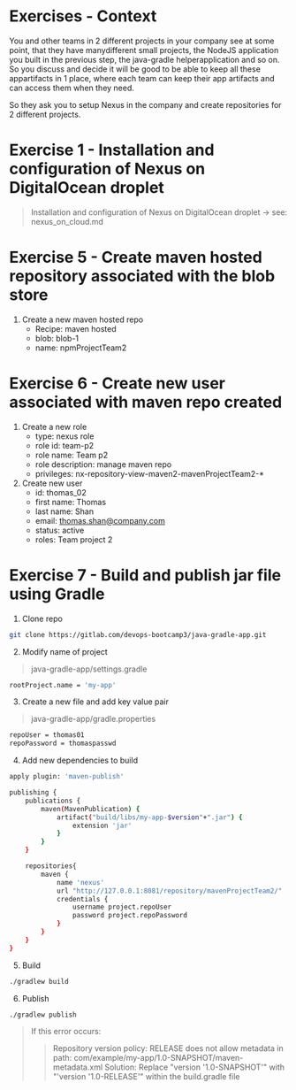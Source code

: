 # Exercises - Context

You and other teams in 2 different projects in your company see at some point, that they have manydifferent small projects, the NodeJS application you built in the previous step, the java-gradle helperapplication and so on. So you discuss and decide it will be good to be able to keep all these appartifacts in 1 place, where each team can keep their app artifacts and can access them when they need.

So they ask you to setup Nexus in the company and create repositories for 2 different projects.

# Exercise 1 - Installation and configuration of Nexus on DigitalOcean droplet 

> Installation and configuration of Nexus on DigitalOcean droplet 
> -> see: nexus_on_cloud.md

# Exercise 5 - Create maven hosted repository associated with the blob store

1. Create a new maven hosted repo
    - Recipe: maven hosted 
    - blob: blob-1
    - name: npmProjectTeam2

# Exercise 6 - Create new user associated with maven repo created

1. Create a new role
    - type: nexus role
    - role id: team-p2
    - role name: Team p2
    - role description: manage maven repo
    - privileges: nx-repository-view-maven2-mavenProjectTeam2-*
2. Create new user
    - id: thomas_02
    - first name: Thomas
    - last name: Shan
    - email: thomas.shan@company.com
    - status: active
    - roles: Team project 2

# Exercise 7 - Build and publish jar file using Gradle

1. Clone repo

```Bash
git clone https://gitlab.com/devops-bootcamp3/java-gradle-app.git
```

2. Modify name of project 

> java-gradle-app/settings.gradle

```Bash
rootProject.name = 'my-app'
```
3. Create a new file and add key value pair 

> java-gradle-app/gradle.properties

```Bash
repoUser = thomas01
repoPassword = thomaspasswd
```

4. Add new dependencies to build

```Bash
apply plugin: 'maven-publish'

publishing {
    publications {
        maven(MavenPublication) {
            artifact("build/libs/my-app-$version"+".jar") {
                extension 'jar'
            }
        }
    }

    repositories{
        maven {
            name 'nexus'
            url "http://127.0.0.1:8081/repository/mavenProjectTeam2/"
            credentials {
                username project.repoUser
                password project.repoPassword
            }
        }
    }
}
```

5. Build

```Bash
./gradlew build
```

6. Publish

```Bash
./gradlew publish
```

> If this error occurs:
> > Repository version policy: RELEASE does not allow metadata in path: com/example/my-app/1.0-SNAPSHOT/maven-metadata.xml
> Solution:
> > Replace "version '1.0-SNAPSHOT'" with "'version '1.0-RELEASE'" within the build.gradle file
